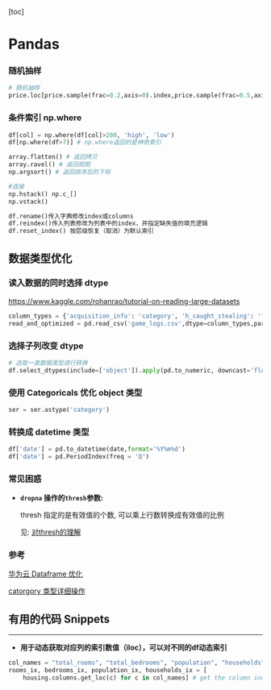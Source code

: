 [toc]

# Pandas

### 随机抽样

```python
# 随机抽样
price.loc[price.sample(frac=0.2,axis=0).index,price.sample(frac=0.5,axis=1).columns]=np.nan
```

### 条件索引 np.where 

```python
df[col] = np.where(df[col]>200, 'high', 'low')
df[np.where(df>7)] # np.where返回的是神奇索引
```

```python
array.flatten() # 返回拷贝
array.ravel() # 返回视图
np.argsort() # 返回排序后的下标

#连接
np.hstack() np.c_[]
np.vstack()
```

```python
df.rename()传入字典修改index或columns
df.reindex()传入列表修改为列表中的index，并指定缺失值的填充逻辑
df.reset_index() 按层级恢复（取消）为默认索引
```



## 数据类型优化

### 读入数据的同时选择 dtype

https://www.kaggle.com/rohanrao/tutorial-on-reading-large-datasets

```python
column_types = {'acquisition_info': 'category', 'h_caught_stealing': 'float32'}
read_and_optimized = pd.read_csv('game_logs.csv',dtype=column_types,parse_dates=['date'],infer_datetime_format=True)
```

### 选择子列改变 dtype

```python
# 选取一类数据类型进行转换
df.select_dtypes(include=['object']).apply(pd.to_numeric, downcast='float')
```

### 使用 Categoricals 优化 object 类型

```python
ser = ser.astype('category')
```

### 转换成 datetime 类型

```python
df['date'] = pd.to_datetime(date,format='%Y%m%d')
df['date'] = pd.PeriodIndex(freq = 'Q')
```



### 常见困惑

- **`dropna` 操作的`thresh`参数:**

  thresh 指定的是有效值的个数, 可以乘上行数转换成有效值的比例

  见: [对thresh的理解](https://www.plus2net.com/python/pandas-dataframe-dropna-thresh.php)

### 参考

[华为云 Dataframe 优化](https://www.huaweicloud.com/articles/13c7fa4f76d6b44d17df77c08859ae65.html)

[catorgory 类型详细操作](https://www.yiibai.com/pandas/python_pandas_categorical_data.html)



## 有用的代码 Snippets

---

- **用于动态获取对应列的索引数值（iloc），可以对不同的df动态索引**

```python
col_names = "total_rooms", "total_bedrooms", "population", "households"
rooms_ix, bedrooms_ix, population_ix, households_ix = [
    housing.columns.get_loc(c) for c in col_names] # get the column indices
```

